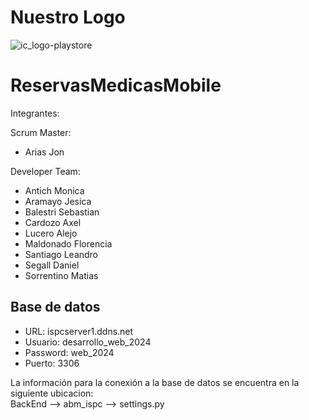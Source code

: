# Nuestro Logo

![ic_logo-playstore](https://github.com/user-attachments/assets/39eb885f-6366-4a77-86f5-f375b3e65823)


# ReservasMedicasMobile 

Integrantes:

Scrum Master: 

* Arias Jon

Developer Team: 

* Antich Monica
* Aramayo Jesica
* Balestri Sebastian
* Cardozo Axel
* Lucero Alejo
* Maldonado Florencia
* Santiago Leandro
* Segall Daniel
* Sorrentino Matias

## Base de datos
* URL: ispcserver1.ddns.net  
* Usuario: desarrollo_web_2024  
* Password: web_2024  
* Puerto: 3306

La información para la conexión a la base de datos se encuentra en la siguiente ubicacion:  
BackEnd --> abm_ispc --> settings.py 
